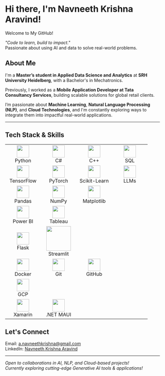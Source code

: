 # Hi there, I'm Navneeth Krishna Aravind!

Welcome to My GitHub!

*"Code to learn, build to impact."*  
 Passionate about using AI and data to solve real-world problems.


## About Me

I'm a **Master’s student in Applied Data Science and Analytics** at **SRH University Heidelberg**, with a Bachelor's in Mechatronics.

Previously, I worked as a **Mobile Application Developer at Tata Consultancy Services**, building scalable solutions for global retail clients.

I’m passionate about **Machine Learning**, **Natural Language Processing (NLP)**, and **Cloud Technologies**, and I'm constantly exploring ways to integrate them into impactful real-world applications.

---

## Tech Stack & Skills

<table>
  <!-- Programming Languages -->
  <tr>
    <td align="center" width="100">
      <img src="https://cdn.jsdelivr.net/gh/devicons/devicon/icons/python/python-original.svg" width="40"/><br>Python
    </td>
    <td align="center" width="100">
      <img src="https://cdn.jsdelivr.net/gh/devicons/devicon/icons/csharp/csharp-original.svg" width="40"/><br>C#
    </td>
    <td align="center" width="100">
      <img src="https://cdn.jsdelivr.net/gh/devicons/devicon/icons/cplusplus/cplusplus-original.svg" width="40"/><br>C++
    </td>
    <td align="center" width="100">
      <img src="https://cdn.jsdelivr.net/gh/devicons/devicon/icons/mysql/mysql-original-wordmark.svg" width="40"/><br>SQL
    </td>
  </tr>

  <!-- ML & Data Science Libraries -->
  <tr>
    <td align="center" width="100">
      <img src="https://www.vectorlogo.zone/logos/tensorflow/tensorflow-icon.svg" width="40"/><br>TensorFlow
    </td>
    <td align="center" width="100">
      <img src="https://upload.wikimedia.org/wikipedia/commons/1/10/PyTorch_logo_icon.svg" width="40"/><br>PyTorch
    </td>
    <td align="center" width="100">
      <img src="https://upload.wikimedia.org/wikipedia/commons/0/05/Scikit_learn_logo_small.svg" width="40"/><br>Scikit-Learn
    </td>
    <td align="center" width="100">
      <img src="https://i.pinimg.com/736x/cb/1c/0f/cb1c0f512b3425b1c743e51ee17eb56c.jpg" width="40"/><br>LLMs
    </td>
  </tr>

  <!-- Data Manipulation & Visualization -->
  <tr>
    <td align="center" width="100">
      <img src="https://cdn.jsdelivr.net/gh/devicons/devicon/icons/pandas/pandas-original.svg" width="40"/><br>Pandas
    </td>
    <td align="center" width="100">
      <img src="https://cdn.jsdelivr.net/gh/devicons/devicon/icons/numpy/numpy-original.svg" width="40"/><br>NumPy
    </td>
    <td align="center" width="100">
      <img src="https://cdn.jsdelivr.net/gh/devicons/devicon/icons/matplotlib/matplotlib-original.svg" width="40"/><br>Matplotlib
    </td>
  </tr>

  <!-- Visualization Tools -->
  <tr>
    <td align="center" width="100">
      <img src="https://cdn-dynmedia-1.microsoft.com/is/image/microsoftcorp/Hero_BPI_icon1?resMode=sharp2&op_usm=1.5,0.65,15,0&wid=96&hei=96&qlt=100&fmt=png-alpha&fit=constrain" width="40"/><br>Power BI
    </td>
    <td align="center" width="100">
      <img src="https://upload.wikimedia.org/wikipedia/commons/4/4b/Tableau_Logo.png" width="40"/><br>Tableau
    </td>
  </tr>

  <!-- Web Frameworks -->
  <tr>
    <td align="center" width="100">
      <img src="https://upload.wikimedia.org/wikipedia/commons/3/3c/Flask_logo.svg" width="40"/><br>Flask
    </td>
    <td align="center" width="100">
      <img src="https://streamlit.io/images/brand/streamlit-logo-secondary-colormark-darktext.png" width="80"/><br>Streamlit
    </td>
  </tr>

  <!-- DevOps & Tools -->
  <tr>
    <td align="center" width="100">
      <img src="https://cdn.jsdelivr.net/gh/devicons/devicon/icons/docker/docker-original.svg" width="40"/><br>Docker
    </td>
    <td align="center" width="100">
      <img src="https://cdn.jsdelivr.net/gh/devicons/devicon/icons/git/git-original.svg" width="40"/><br>Git
    </td>
    <td align="center" width="100">
      <img src="https://cdn.jsdelivr.net/gh/devicons/devicon/icons/github/github-original.svg" width="40"/><br>GitHub
    </td>
  </tr>

  <!-- Cloud Platforms -->
  <tr>
    <td align="center" width="100">
      <img src="https://cdn.worldvectorlogo.com/logos/google-cloud-1.svg" width="40"/><br>GCP
    </td>
    <!-- You can add Azure or AWS here if needed -->
  </tr>

  <!-- App Development -->
  <tr>
    <td align="center" width="100">
      <img src="https://cdn.jsdelivr.net/gh/devicons/devicon/icons/xamarin/xamarin-original.svg" width="40"/><br>Xamarin
    </td>
    <td align="center" width="100">
      <img src="https://devblogs.microsoft.com/dotnet/wp-content/uploads/sites/10/2021/10/shadow.png" width="40"/><br>.NET MAUI
    </td>
  </tr>
</table>


## Let's Connect

Email: a.navneethkrishna@gmail.com  
LinkedIn: [Navneeth Krishna Aravind](www.linkedin.com/in/navneeth-krishna-aravind)  

---

*Open to collaborations in AI, NLP, and Cloud-based projects!*  
*Currently exploring cutting-edge Generative AI tools & applications!*

